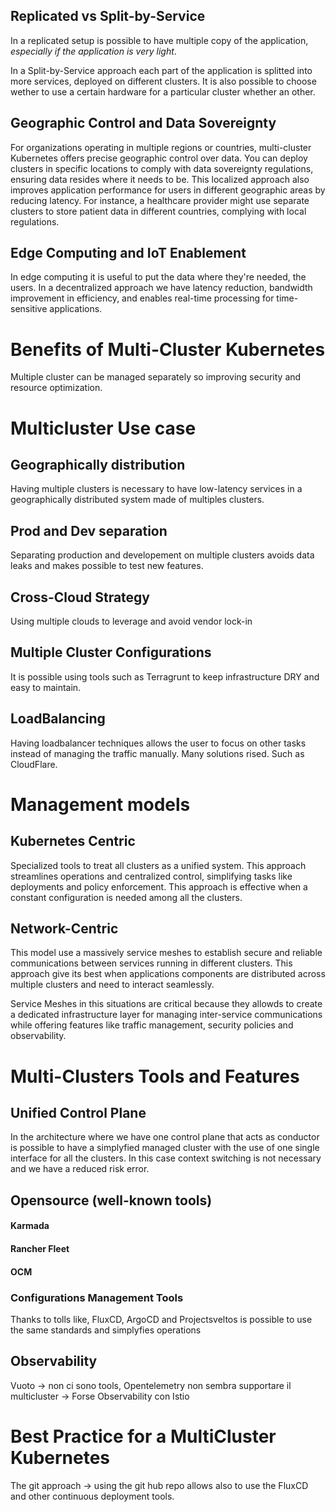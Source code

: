 ## Replicated vs Split-by-Service
In a replicated setup is possible to have multiple copy of the application, *especially if the application is very light*.

In a Split-by-Service approach each part of the application is splitted into more services, deployed on different clusters.
It is also possible to choose wether to use a certain hardware for a particular cluster whether an other.

## Geographic Control and Data Sovereignty

For organizations operating in multiple regions or countries, multi-cluster Kubernetes offers precise geographic control over data. You can deploy clusters in specific locations to comply with data sovereignty regulations, ensuring data resides where it needs to be. This localized approach also improves application performance for users in different geographic areas by reducing latency. For instance, a healthcare provider might use separate clusters to store patient data in different countries, complying with local regulations.

## Edge Computing and IoT Enablement
In edge computing it is useful to put the data where they're needed, the users. In a decentralized approach we have latency reduction, bandwidth improvement in efficiency, and enables real-time processing for time-sensitive applications. 

# Benefits of Multi-Cluster Kubernetes
Multiple cluster can be managed separately so improving security and resource optimization.

# Multicluster Use case

## Geographically distribution
Having multiple clusters is necessary to have low-latency services in a geographically distributed system made of multiples clusters.
## Prod and Dev separation
Separating production and developement on multiple clusters avoids data leaks and makes possible to test new features.
## Cross-Cloud Strategy
Using multiple clouds to leverage and avoid vendor lock-in
## Multiple Cluster Configurations
It is possible using tools such as Terragrunt to keep infrastructure DRY and easy to maintain. 
## LoadBalancing
Having loadbalancer techniques allows the user to focus on other tasks instead of managing the traffic manually. Many solutions rised. Such as CloudFlare.

# Management models
## Kubernetes Centric
Specialized tools to treat all clusters as a unified system. This approach streamlines operations and centralized control, simplifying tasks like deployments and policy enforcement. 
This approach is effective when a constant configuration is needed among all the clusters.

## Network-Centric 
This model use a massively service meshes to establish secure and reliable communications between services running in different clusters. This approach give its best when applications components are distributed across multiple clusters and need to interact seamlessly. 

Service Meshes in this situations are critical because they allowds to create a dedicated infrastructure layer for managing inter-service communications while offering features like traffic management, security policies and observability. 

# Multi-Clusters Tools and Features

## Unified Control Plane 
In the architecture where we have one control plane that acts as conductor is possible to have a simplyfied managed cluster with the use of one single interface for all the clusters.
In this case context switching is not necessary and we have a reduced risk error.

## Opensource (well-known tools)
#### Karmada
#### Rancher Fleet
#### OCM

### Configurations Management Tools
Thanks to tolls like, FluxCD, ArgoCD and Projectsveltos is possible to use the same standards and simplyfies operations 

## Observability 
Vuoto -> non ci sono tools, Opentelemetry non sembra supportare il multicluster
-> Forse Observability con Istio
# Best Practice for a MultiCluster Kubernetes
The git approach -> using the git hub repo allows also to use the FluxCD and other continuous deployment tools.

